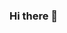 ### Hi there 👋

<!--
**Githublearner124/Githublearner124** is a ✨ _special_ ✨ repository because its `README.md` (this file) appears on your GitHub profile.

Here are some ideas to get you started:

- 🔭 I’m currently working on Kali LINUX
- 🌱 I’m currently learning kali Linux
- 👯 I’m looking to collaborate on Kali Linux and andoid.dev
- 🤔 I’m looking for help with kali and adroid
- 💬 Ask me about anything
- 
-->
